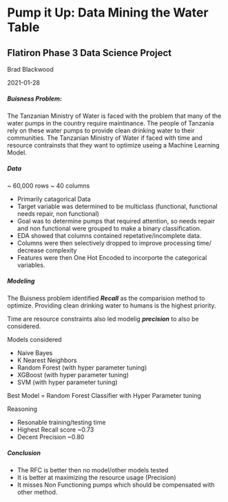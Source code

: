 # Pump it Up: Data Mining the Water Table
## Flatiron Phase 3 Data Science Project

Brad Blackwood 

2021-01-28

##### Buisness Problem: 

The Tanzanian Ministry of Water is faced with the problem that many of the water pumps in the country require maintinance. The people of Tanzania rely on these water pumps to provide clean drinking water to their communities. The Tanzanian Ministry of Water if faced with time and resource contrainsts that they want to optimize useing a Machine Learning Model.

##### Data

~ 60,000 rows
~ 40 columns

* Primarily catagorical Data
* Target variable was determined to be multiclass (functional, functional needs repair, non functional)
* Goal was to determine pumps that required attention, so needs repair and non functional were grouped to make a binary classification.
* EDA showed that columns contained repetative/incomplete data.
* Columns were then selectively dropped to improve processing time/ decrease complexity
* Features were then One Hot Encoded to incorporte the categorical variables.

##### Modeling

The Buisness problem identified ***Recall*** as the comparision method to optimize. Providing clean drinking water to humans is the highest priority.

Time are resource constraints also led modelig ***precision*** to also be considered. 

Models considered
* Naive Bayes
* K Nearest Neighbors
* Random Forest (with hyper parameter tuning)
* XGBoost (with hyper parameter tuning)
* SVM (with hyper parameter tuning)

Best Model = Random Forest Classifier with Hyper Parameter tuning

Reasoning
* Resonable training/testing time
* Highest Recall score ~0.73
* Decent Precision ~0.80

##### Conclusion

* The RFC is better then no model/other models tested
* It is better at maximizing the resource usage (Precision)
* It misses Non Functioning pumps which should be compensated with other method.